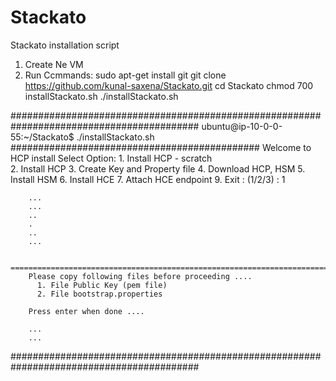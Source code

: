 # Stackato
Stackato installation script

1. Create Ne VM
2. Run Ccmmands: 
    sudo apt-get install git
    git clone https://github.com/kunal-saxena/Stackato.git
    cd Stackato
    chmod 700 installStackato.sh
    ./installStackato.sh

##########################################################################################
ubuntu@ip-10-0-0-55:~/Stackato$ ./installStackato.sh
#############################################
      Welcome to HCP install
      Select Option:
        1. Install HCP - scratch    
        2. Install HCP
        3. Create Key and Property file
        4. Download HCP, HSM
        5. Install HSM
        6. Install HCE
        7. Attach HCE endpoint
        9. Exit   : (1/2/3) : 1

        ...
        ...
        ..
        .
        ..
        ...

        =======================================================================
        Please copy following files before proceeding ....
          1. File Public Key (pem file)
          2. File bootstrap.properties
        
        Press enter when done ....

        ...
        ...
        

##########################################################################################

